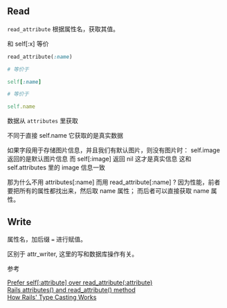 ## Read

`read_attribute` 根据属性名，获取其值。

和 self[:x] 等价

```ruby
read_attribute(:name)

# 等价于

self[:name]

# 等价于

self.name
```

数据从 `attributes` 里获取

不同于直接 self.name 它获取的是真实数据

如果字段用于存储图片信息，并且我们有默认图片，则没有图片时：
self.image 返回的是默认图片信息
而 self[:image] 返回 nil 这才是真实信息
这和
self.attributes 里的 image 信息一致

那为什么不用 attributes[:name] 而用 read_attribute[:name] ?
因为性能，前者要把所有的属性都找出来，然后取 name 属性；
而后者可以直接获取 name 属性。

## Write

属性名，加后缀 `=` 进行赋值。

区别于 attr_writer, 这里的写和数据库操作有关。

参考

[Prefer self[:attribute] over read_attribute(:attribute)](https://github.com/bbatsov/rails-style-guide#read-attribute)<br>
[Rails attributes() and read_attribute() method](http://www.shanison.com/2010/07/18/rails-attributes-method/)<br>
[How Rails' Type Casting Works](http://robots.thoughtbot.com/how-rails-works-type-casting)
